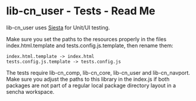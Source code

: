 # lib-cn_user - Tests - Read Me

lib-cn_user uses [Siesta](http://bryntum.com) for Unit/UI testing.

Make sure you set the paths to the resources properly in the files index.html.template and
tests.config.js.template, then rename them:

```
index.html.template -> index.html
tests.config.js.template -> tests.config.js
```

The tests require lib-cn_comp, lib-cn_core, lib-cn_user and lib-cn_navport.
Make sure you adjust the paths to this library in the index.js if both packages
are not part of a regular local package directory layout in a sencha workspace.